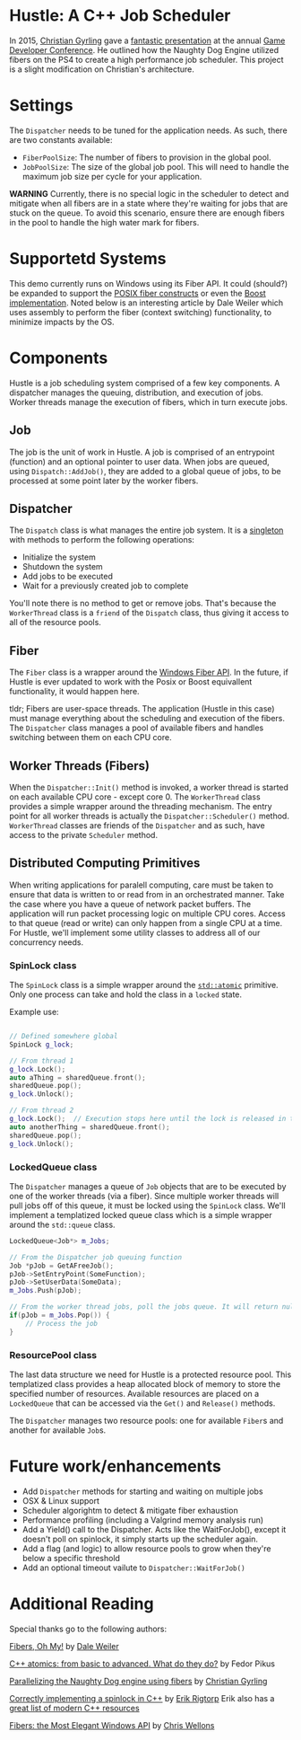 # Hustle: A C++ Job Scheduler

In 2015, [Christian Gyrling](https://twitter.com/cgyrling) gave a [fantastic presentation](https://www.gdcvault.com/play/1022186/Parallelizing-the-Naughty-Dog-Engine) at the annual 
[Game Developer Conference](https://gdconf.com/). He outlined how the Naughty Dog Engine utilized fibers on the PS4 to create a high performance
job scheduler. This project is a slight modification on Christian's architecture. 

# Settings
The `Dispatcher` needs to be tuned for the application needs. As such, there are two constants available: 
- `FiberPoolSize`: The number of fibers to provision in the global pool. 
- `JobPoolSize`: The size of the global job pool. This will need to handle the maximum job size per cycle for your application.

__WARNING__ Currently, there is no special logic in the scheduler to detect and mitigate when all fibers are in a state where they're waiting for jobs 
that are stuck on the queue. To avoid this scenario, ensure there are enough fibers in the pool to handle the high water mark for fibers. 

# Supportetd Systems
This demo currently runs on Windows using its Fiber API. It could (should?) be expanded to support the 
[POSIX fiber constructs](https://linux.die.net/man/2/setcontext) or even the 
[Boost implementation](https://www.boost.org/doc/libs/1_78_0/libs/fiber/doc/html/fiber/overview.html). Noted below is an interesting article by
Dale Weiler which uses assembly to perform the fiber (context switching) functionality, to minimize impacts by the OS. 

# Components
Hustle is a job scheduling system comprised of a few key components. A dispatcher manages the queuing, distribution, and execution of jobs. Worker threads 
manage the execution of fibers, which in turn execute jobs. 

## Job
The job is the unit of work in Hustle. A job is comprised of an entrypoint (function) and an optional pointer to user data. When jobs are queued, using
`Dispatch::AddJob()`, they are added to a global queue of jobs, to be processed at some point later by the worker fibers.

## Dispatcher
The `Dispatch` class is what manages the entire job system. It is a [singleton](https://en.wikipedia.org/wiki/Singleton_pattern) with methods 
to perform the following operations:
- Initialize the system
- Shutdown the system
- Add jobs to be executed
- Wait for a previously created job to complete

You'll note there is no method to get or remove jobs. That's because the `WorkerThread` class is a `friend` of the `Dispatch` class, thus giving it
access to all of the resource pools. 

## Fiber
The `Fiber` class is a wrapper around the [Windows Fiber API](https://docs.microsoft.com/en-us/windows/win32/procthread/fibers). In the future, if 
Hustle is ever updated to work with the Posix or Boost equivallent functionality, it would happen here. 

tldr; Fibers are user-space threads. The application (Hustle in this case) must manage everything about the scheduling and execution of the fibers. 
The `Dispatcher` class manages a pool of available fibers and handles switching between them on each CPU core. 

## Worker Threads (Fibers)
When the `Dispatcher::Init()` method is invoked, a worker thread is started on each available CPU core - except core 0. The `WorkerThread` class
provides a simple wrapper around the threading mechanism. The entry point for all worker threads is actually the `Dispatcher::Scheduler()` method. 
`WorkerThread` classes are friends of the `Dispatcher` and as such, have access to the private `Scheduler` method. 

## Distributed Computing Primitives
When writing applications for paralell computing, care must be taken to ensure that data is written to or read from in an orchestrated manner. 
Take the case where you have a queue of network packet buffers. The application will run packet processing logic on multiple CPU cores. 
Access to that queue (read or write) can only happen from a single CPU at a time. For Hustle, we'll implement some utility classes 
to address all of our concurrency needs. 

### SpinLock class
The `SpinLock` class is a simple wrapper around the [`std::atomic`](https://en.cppreference.com/w/cpp/atomic/atomic) primitive. Only one process can
take and hold the class in a `locked` state. 

Example use:
```c++

// Defined somewhere global
SpinLock g_lock;

// From thread 1
g_lock.Lock();
auto aThing = sharedQueue.front();
sharedQueue.pop();
g_lock.Unlock();

// From thread 2
g_lock.Lock();	// Execution stops here until the lock is released in thread 1
auto anotherThing = sharedQueue.front();
sharedQueue.pop();
g_lock.Unlock();
```

### LockedQueue class
The `Dispatcher` manages a queue of `Job` objects that are to be executed by one of the worker threads (via a fiber). Since multiple worker threads
will pull jobs off of this queue, it must be locked using the `SpinLock` class. We'll implement a templatized locked queue class which is a simple wrapper
around the `std::queue` class. 

```c++
LockedQueue<Job*> m_Jobs;

// From the Dispatcher job queuing function
Job *pJob = GetAFreeJob();
pJob->SetEntryPoint(SomeFunction);
pJob->SetUserData(SomeData);
m_Jobs.Push(pJob);

// From the worker thread jobs, poll the jobs queue. It will return nullptr if there are no jobs. 
if(pJob = m_Jobs.Pop()) {
	// Process the job
}
```

### ResourcePool class

The last data structure we need for Hustle is a protected resource pool. This templatized class provides a heap allocated block of memory to store
the specified number of resources. Available resources are placed on a `LockedQueue` that can be accessed via the `Get()` and `Release()` methods. 

The `Dispatcher` manages two resource pools: one for available `Fiber`s and another for available `Job`s. 

# Future work/enhancements
- Add `Dispatcher` methods for starting and waiting on multiple jobs
- OSX & Linux support
- Scheduler algorightm to detect & mitigate fiber exhaustion
- Performance profiling (including a Valgrind memory analysis run)
- Add a Yield() call to the Dispatcher. Acts like the WaitForJob(), except it doesn't poll on spinlock, it simply starts up the scheduler again.
- Add a flag (and logic) to allow resource pools to grow when they're below a specific threshold
- Add an optional timeout vailute to `Dispatcher::WaitForJob()`
 
# Additional Reading
Special thanks go to the following authors:

[Fibers, Oh My!](https://graphitemaster.github.io/fibers/#fibers-oh-my) by [Dale Weiler](https://twitter.com/actualGraphite)

[C++ atomics: from basic to
advanced. What do they do?](https://www.cs.sfu.ca/~ashriram/Courses/CS431/assets/lectures/Part5/Atomics.pdf) by Fedor Pikus

[Parallelizing the Naughty Dog
engine using fibers](https://ubm-twvideo01.s3.amazonaws.com/o1/vault/gdc2015/presentations/Gyrling_Christian_Parallelizing_The_Naughty.pdf) by 
[Christian Gyrling](https://twitter.com/cgyrling)

[Correctly implementing a spinlock in C++](https://rigtorp.se/spinlock/) by [Erik Rigtorp](https://mobile.twitter.com/rigtorp)
Erik also has a [great list of modern C++ resources](https://github.com/rigtorp/awesome-modern-cpp)

[Fibers: the Most Elegant Windows API](https://nullprogram.com/blog/2019/03/28/) by [Chris Wellons](https://github.com/skeeto)
